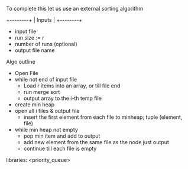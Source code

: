 To complete this let us use an external sorting algorithm

+--------+
| Inputs |
+--------+
- input file
- run size := r
- number of runs (optional)
- output file name

Algo outline

 - Open File
 - while not end of input file
     - Load r items into an array, or till file end
     - run merge sort
     - output array to the i-th temp file
- create min heap
- open all i files & output file
    - insert the first element from each file to minheap; tuple (element, file)
- while min heap not empty
    - pop min item and add to output
    - add new element from the same file as the node just output
    - continue till each file is empty

libraries:
<cstdio>
<iostream>
<fstream>
<priority_queue>
<tuple>
